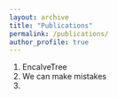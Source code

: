 ```yaml
---
layout: archive
title: "Publications"
permalink: /publications/
author_profile: true
---
```


1. EncalveTree
2. We can make mistakes
3. 

